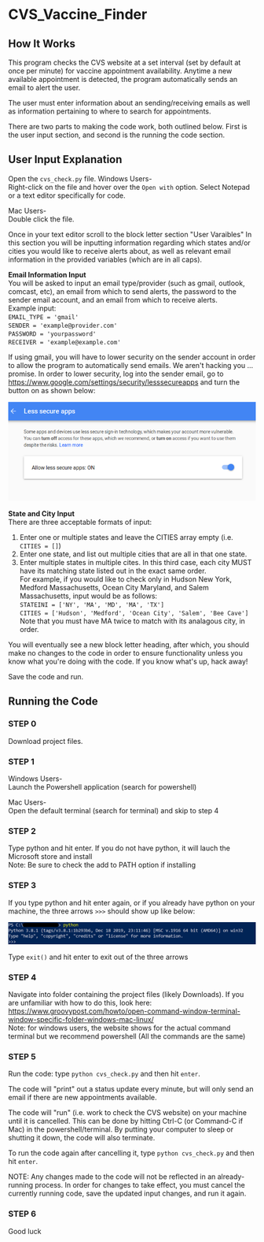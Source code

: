 # CVS_Vaccine_Finder

## How It Works

This program checks the CVS website at a set interval (set by default at once per minute) for vaccine appointment availability. 
Anytime a new available appointment is detected, the program automatically sends an email to alert the user.

The user must enter information about an sending/receiving emails as well as information pertaining to where to search for appointments.

There are two parts to making the code work, both outlined below. First is the user input section, and second is the running the code section.


## User Input Explanation

Open the `cvs_check.py` file.
Windows Users-<br>
Right-click on the file and hover over the `Open with` option. Select Notepad or a text editor specifically for code.

Mac Users-<br>
Double click the file.

Once in your text editor scroll to the block letter section "User Varaibles"
In this section you will be inputting information regarding which states and/or cities you would like to receive alerts about, as well as relevant email information in the provided variables (which are in all caps).

**Email Information Input**<br>
You will be asked to input an email type/provider (such as gmail, outlook, comcast, etc), an email from which to send alerts, the password to the sender email account, and an email from which to receive alerts.
<br>Example input:<br>
`EMAIL_TYPE = 'gmail'`<br>
`SENDER = 'example@provider.com'`<br>
`PASSWORD = 'yourpassword'`<br>
`RECEIVER = 'example@example.com'`<br>

If using gmail, you will have to lower security on the sender account in order to allow the program to automatically send emails.  We aren't hacking you ... promise.
In order to lower security, log into the sender email, go to https://www.google.com/settings/security/lesssecureapps and turn the button on as shown below:

<img src = 'images/secure_apps.png'>

**State and City Input**<br>
There are three acceptable formats of input:
1. Enter one or multiple states and leave the CITIES array empty (i.e. `CITIES = []`)
2. Enter one state, and list out multiple cities that are all in that one state.
3. Enter multiple states in multiple cites. In this third case, each city MUST have its matching state listed out in the exact same order.<br>
For example, if you would like to check only in Hudson New York, Medford Massachusetts, Ocean City Maryland, and Salem Massachusetts, input would be as follows:<br>
`STATEINI = ['NY', 'MA', 'MD', 'MA', 'TX']`<br>
`CITIES = ['Hudson', 'Medford', 'Ocean City', 'Salem', 'Bee Cave']`<br>
Note that you must have MA twice to match with its analagous city, in order. 

You will eventually see a new block letter heading, after which, you should make no changes to the code in order to ensure functionality unless you know what you're doing with the code.  If you know what's up, hack away!

Save the code and run.


## Running the Code

### STEP 0
Download project files.

### STEP 1
Windows Users- <br>
Launch the Powershell application (search for powershell)

Mac Users- <br>
Open the default terminal (search for terminal) and skip to step 4


### STEP 2
Type python and hit enter. If you do not have python, it will lauch the Microsoft store and install <br>
Note: Be sure to check the add to PATH option if installing

### STEP 3
If you type python and hit enter again, or if you already have python on your machine, the three arrows `>>>` should show up like below:

<img src = 'images/python_installed.png'>

Type `exit()` and hit enter to exit out of the three arrows


### STEP 4 
Navigate into folder containing the project files (likely Downloads).
If you are unfamiliar with how to do this, look here:
https://www.groovypost.com/howto/open-command-window-terminal-window-specific-folder-windows-mac-linux/ <br>
Note: for windows users, the website shows for the actual command terminal but we recommend powershell (All the commands are the same)

### STEP 5
Run the code: type `python cvs_check.py` and then hit `enter`.

The code will "print" out a status update every minute, but will only send an email if there are new appointments available.

The code will "run" (i.e. work to check the CVS website) on your machine until it is cancelled. This can be done by hitting Ctrl-C (or Command-C if Mac) in the powershell/terminal. By putting your computer to sleep or shutting it down, the code will also terminate.

To run the code again after cancelling it, type `python cvs_check.py` and then hit `enter`.

NOTE: Any changes made to the code will not be reflected in an already-running process. In order for changes to take effect, you must cancel the currently running code, save the updated input changes, and run it again.

### STEP 6
Good luck

